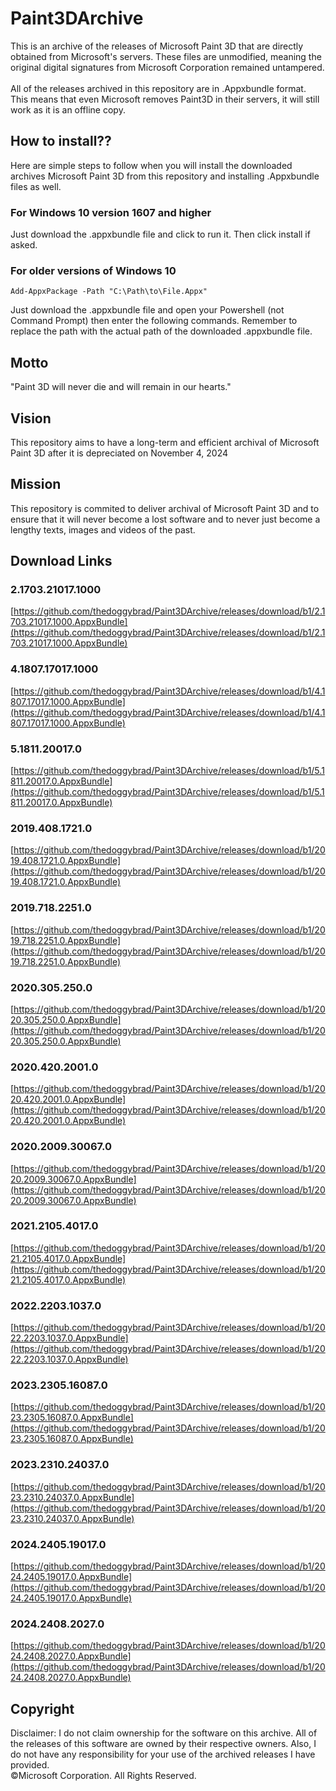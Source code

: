 # Paint3DArchive
This is an archive of the releases of Microsoft Paint 3D that are directly obtained from Microsoft's servers. These files are unmodified, meaning the original digital signatures from Microsoft Corporation remained untampered.
<br><br>
All of the releases archived in this repository are in .Appxbundle format. This means that even Microsoft removes Paint3D in their servers, it will still work as it is an offline copy.

## How to install??
Here are simple steps to follow when you will install the downloaded archives Microsoft Paint 3D from this repository and installing .Appxbundle files as well.
### For Windows 10 version 1607 and higher
Just download the .appxbundle file and click to run it. Then click install if asked.

### For older versions of Windows 10
```
Add-AppxPackage -Path "C:\Path\to\File.Appx"
```
Just download the .appxbundle file and open your Powershell (not Command Prompt) then enter the following commands. Remember to replace the path with the actual path of the downloaded .appxbundle file.


## Motto
"Paint 3D will never die and will remain in our hearts."

## Vision
This repository aims to have a long-term and efficient archival of Microsoft Paint 3D after it is depreciated on November 4, 2024

## Mission
This repository is commited to deliver archival of Microsoft Paint 3D and to ensure that it will never become a lost software and to never just become a lengthy texts, images and videos of the past.

## Download Links
### 2.1703.21017.1000
[https://github.com/thedoggybrad/Paint3DArchive/releases/download/b1/2.1703.21017.1000.AppxBundle](https://github.com/thedoggybrad/Paint3DArchive/releases/download/b1/2.1703.21017.1000.AppxBundle)

### 4.1807.17017.1000
[https://github.com/thedoggybrad/Paint3DArchive/releases/download/b1/4.1807.17017.1000.AppxBundle](https://github.com/thedoggybrad/Paint3DArchive/releases/download/b1/4.1807.17017.1000.AppxBundle)


### 5.1811.20017.0
[https://github.com/thedoggybrad/Paint3DArchive/releases/download/b1/5.1811.20017.0.AppxBundle](https://github.com/thedoggybrad/Paint3DArchive/releases/download/b1/5.1811.20017.0.AppxBundle)


### 2019.408.1721.0
[https://github.com/thedoggybrad/Paint3DArchive/releases/download/b1/2019.408.1721.0.AppxBundle](https://github.com/thedoggybrad/Paint3DArchive/releases/download/b1/2019.408.1721.0.AppxBundle)


### 2019.718.2251.0
[https://github.com/thedoggybrad/Paint3DArchive/releases/download/b1/2019.718.2251.0.AppxBundle](https://github.com/thedoggybrad/Paint3DArchive/releases/download/b1/2019.718.2251.0.AppxBundle)

### 2020.305.250.0
[https://github.com/thedoggybrad/Paint3DArchive/releases/download/b1/2020.305.250.0.AppxBundle](https://github.com/thedoggybrad/Paint3DArchive/releases/download/b1/2020.305.250.0.AppxBundle)


### 2020.420.2001.0
[https://github.com/thedoggybrad/Paint3DArchive/releases/download/b1/2020.420.2001.0.AppxBundle](https://github.com/thedoggybrad/Paint3DArchive/releases/download/b1/2020.420.2001.0.AppxBundle)


### 2020.2009.30067.0
[https://github.com/thedoggybrad/Paint3DArchive/releases/download/b1/2020.2009.30067.0.AppxBundle](https://github.com/thedoggybrad/Paint3DArchive/releases/download/b1/2020.2009.30067.0.AppxBundle)


### 2021.2105.4017.0
[https://github.com/thedoggybrad/Paint3DArchive/releases/download/b1/2021.2105.4017.0.AppxBundle](https://github.com/thedoggybrad/Paint3DArchive/releases/download/b1/2021.2105.4017.0.AppxBundle)

### 2022.2203.1037.0
[https://github.com/thedoggybrad/Paint3DArchive/releases/download/b1/2022.2203.1037.0.AppxBundle](https://github.com/thedoggybrad/Paint3DArchive/releases/download/b1/2022.2203.1037.0.AppxBundle)


### 2023.2305.16087.0
[https://github.com/thedoggybrad/Paint3DArchive/releases/download/b1/2023.2305.16087.0.AppxBundle](https://github.com/thedoggybrad/Paint3DArchive/releases/download/b1/2023.2305.16087.0.AppxBundle)


### 2023.2310.24037.0
[https://github.com/thedoggybrad/Paint3DArchive/releases/download/b1/2023.2310.24037.0.AppxBundle](https://github.com/thedoggybrad/Paint3DArchive/releases/download/b1/2023.2310.24037.0.AppxBundle)


### 2024.2405.19017.0
[https://github.com/thedoggybrad/Paint3DArchive/releases/download/b1/2024.2405.19017.0.AppxBundle](https://github.com/thedoggybrad/Paint3DArchive/releases/download/b1/2024.2405.19017.0.AppxBundle)


### 2024.2408.2027.0
[https://github.com/thedoggybrad/Paint3DArchive/releases/download/b1/2024.2408.2027.0.AppxBundle](https://github.com/thedoggybrad/Paint3DArchive/releases/download/b1/2024.2408.2027.0.AppxBundle)


## Copyright
Disclaimer: I do not claim ownership for the software on this archive. All of the releases of this software are owned by their respective owners. Also, I do not have any responsibility for your use of the archived releases I have provided.<br>
©Microsoft Corporation. All Rights Reserved.